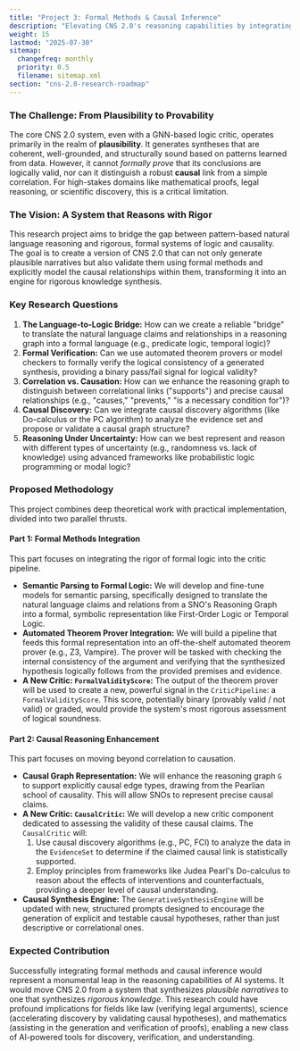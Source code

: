 ```yaml
---
title: "Project 3: Formal Methods & Causal Inference"
description: "Elevating CNS 2.0's reasoning capabilities by integrating formal logical systems and causal reasoning frameworks."
weight: 15
lastmod: "2025-07-30"
sitemap:
  changefreq: monthly
  priority: 0.5
  filename: sitemap.xml
section: "cns-2.0-research-roadmap"
---
```


### The Challenge: From Plausibility to Provability

The core CNS 2.0 system, even with a GNN-based logic critic, operates primarily in the realm of **plausibility**. It generates syntheses that are coherent, well-grounded, and structurally sound based on patterns learned from data. However, it cannot *formally prove* that its conclusions are logically valid, nor can it distinguish a robust **causal** link from a simple correlation. For high-stakes domains like mathematical proofs, legal reasoning, or scientific discovery, this is a critical limitation.

### The Vision: A System that Reasons with Rigor

This research project aims to bridge the gap between pattern-based natural language reasoning and rigorous, formal systems of logic and causality. The goal is to create a version of CNS 2.0 that can not only generate plausible narratives but also validate them using formal methods and explicitly model the causal relationships within them, transforming it into an engine for rigorous knowledge synthesis.

### Key Research Questions

1.  **The Language-to-Logic Bridge:** How can we create a reliable "bridge" to translate the natural language claims and relationships in a reasoning graph into a formal language (e.g., predicate logic, temporal logic)?
2.  **Formal Verification:** Can we use automated theorem provers or model checkers to formally verify the logical consistency of a generated synthesis, providing a binary pass/fail signal for logical validity?
3.  **Correlation vs. Causation:** How can we enhance the reasoning graph to distinguish between correlational links ("supports") and precise causal relationships (e.g., "causes," "prevents," "is a necessary condition for")?
4.  **Causal Discovery:** Can we integrate causal discovery algorithms (like Do-calculus or the PC algorithm) to analyze the evidence set and propose or validate a causal graph structure?
5.  **Reasoning Under Uncertainty:** How can we best represent and reason with different types of uncertainty (e.g., randomness vs. lack of knowledge) using advanced frameworks like probabilistic logic programming or modal logic?

### Proposed Methodology

This project combines deep theoretical work with practical implementation, divided into two parallel thrusts.

#### Part 1: Formal Methods Integration

This part focuses on integrating the rigor of formal logic into the critic pipeline.

-   **Semantic Parsing to Formal Logic:** We will develop and fine-tune models for semantic parsing, specifically designed to translate the natural language claims and relations from a SNO's Reasoning Graph into a formal, symbolic representation like First-Order Logic or Temporal Logic.
-   **Automated Theorem Prover Integration:** We will build a pipeline that feeds this formal representation into an off-the-shelf automated theorem prover (e.g., Z3, Vampire). The prover will be tasked with checking the internal consistency of the argument and verifying that the synthesized hypothesis logically follows from the provided premises and evidence.
-   **A New Critic: `FormalValidityScore`:** The output of the theorem prover will be used to create a new, powerful signal in the `CriticPipeline`: a `FormalValidityScore`. This score, potentially binary (provably valid / not valid) or graded, would provide the system's most rigorous assessment of logical soundness.

#### Part 2: Causal Reasoning Enhancement

This part focuses on moving beyond correlation to causation.

-   **Causal Graph Representation:** We will enhance the reasoning graph `G` to support explicitly causal edge types, drawing from the Pearlian school of causality. This will allow SNOs to represent precise causal claims.
-   **A New Critic: `CausalCritic`:** We will develop a new critic component dedicated to assessing the validity of these causal claims. The `CausalCritic` will:
    1.  Use causal discovery algorithms (e.g., PC, FCI) to analyze the data in the `EvidenceSet` to determine if the claimed causal link is statistically supported.
    2.  Employ principles from frameworks like Judea Pearl's Do-calculus to reason about the effects of interventions and counterfactuals, providing a deeper level of causal understanding.
-   **Causal Synthesis Engine:** The `GenerativeSynthesisEngine` will be updated with new, structured prompts designed to encourage the generation of explicit and testable causal hypotheses, rather than just descriptive or correlational ones.

### Expected Contribution

Successfully integrating formal methods and causal inference would represent a monumental leap in the reasoning capabilities of AI systems. It would move CNS 2.0 from a system that synthesizes *plausible narratives* to one that synthesizes *rigorous knowledge*. This research could have profound implications for fields like law (verifying legal arguments), science (accelerating discovery by validating causal hypotheses), and mathematics (assisting in the generation and verification of proofs), enabling a new class of AI-powered tools for discovery, verification, and understanding.
